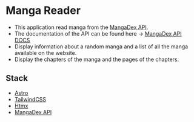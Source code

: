 # Manga Reader

- This application read manga from the [MangaDex API](https://api.mangadex.org/).
- The documentation of the API can be found here -> [MangaDex API DOCS]("https://api.mangadex.org/docs")
- Display information about a random manga and a list of all the manga available on the website.
- Display the chapters of the manga and the pages of the chapters.

## Stack

- [Astro](https://astro.build/)
- [TailwindCSS](https://tailwindcss.com/)
- [Htmx](https://htmx.org)
- [MangaDex API](https://api.mangadex.org/)